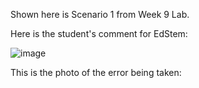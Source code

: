 Shown here is Scenario 1 from Week 9 Lab.

Here is the student's comment for EdStem:

![image](https://github.com/DirectJava/lab-report-5/assets/122843554/b6730b1c-dda4-4cf7-91bc-a8f40a2b2bc9)

This is the photo of the error being taken:

